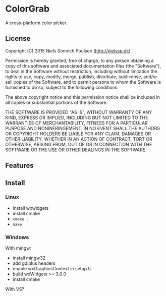 # ColorGrab
A cross-platform color picker.

## License
Copyright (C) 2015 Niels Sonnich Poulsen (http://nielssp.dk)

Permission is hereby granted, free of charge, to any person obtaining a copy
of this software and associated documentation files (the "Software"), to deal
in the Software without restriction, including without limitation the rights
to use, copy, modify, merge, publish, distribute, sublicense, and/or sell
copies of the Software, and to permit persons to whom the Software is
furnished to do so, subject to the following conditions:

The above copyright notice and this permission notice shall be included in all
copies or substantial portions of the Software.

THE SOFTWARE IS PROVIDED "AS IS", WITHOUT WARRANTY OF ANY KIND, EXPRESS OR
IMPLIED, INCLUDING BUT NOT LIMITED TO THE WARRANTIES OF MERCHANTABILITY,
FITNESS FOR A PARTICULAR PURPOSE AND NONINFRINGEMENT. IN NO EVENT SHALL THE
AUTHORS OR COPYRIGHT HOLDERS BE LIABLE FOR ANY CLAIM, DAMAGES OR OTHER
LIABILITY, WHETHER IN AN ACTION OF CONTRACT, TORT OR OTHERWISE, ARISING FROM,
OUT OF OR IN CONNECTION WITH THE SOFTWARE OR THE USE OR OTHER DEALINGS IN THE
SOFTWARE.

## Features

## Install

### Linux

 * install wxwidgets
 * install cmake
 * `cmake .`
 * `make`

### Windows

With mingw:

 * install mingw32
 * add gdiplus headers
 * enable wxGraphicsContext in setup.h
 * build wxWidgets >= 3.0.0
 * install cmake

With VS?
